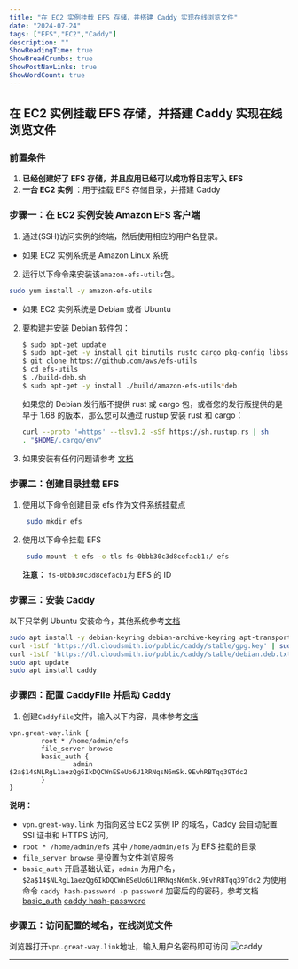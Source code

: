 ```yaml
---
title: "在 EC2 实例挂载 EFS 存储，并搭建 Caddy 实现在线浏览文件"
date: "2024-07-24"
tags: ["EFS","EC2","Caddy"]
description: ""
ShowReadingTime: true
ShowBreadCrumbs: true
ShowPostNavLinks: true
ShowWordCount: true
---
```


## 在 EC2 实例挂载 EFS 存储，并搭建 Caddy 实现在线浏览文件

### 前置条件

1. **已经创建好了 EFS 存储，并且应用已经可以成功将日志写入 EFS**
2. **一台 EC2 实例** ：用于挂载 EFS 存储目录，并搭建 Caddy

### 步骤一：在 EC2 实例安装 Amazon EFS 客户端

1. 通过(SSH)访问实例的终端，然后使用相应的用户名登录。

 - 如果 EC2 实例系统是 Amazon Linux 系统

 2. 运行以下命令来安装该`amazon-efs-utils`包。
   ```sh
   sudo yum install -y amazon-efs-utils
   ```
 - 如果 EC2 实例系统是 Debian 或者 Ubuntu

 2. 要构建并安装 Debian 软件包：
   
    ```sh
    $ sudo apt-get update
    $ sudo apt-get -y install git binutils rustc cargo pkg-config libssl-dev
    $ git clone https://github.com/aws/efs-utils
    $ cd efs-utils
    $ ./build-deb.sh
    $ sudo apt-get -y install ./build/amazon-efs-utils*deb
    ```

    如果您的 Debian 发行版不提供 rust 或 cargo 包，或者您的发行版提供的是早于 1.68 的版本，那么您可以通过 rustup 安装 rust 和 cargo：

    ```sh
    curl --proto '=https' --tlsv1.2 -sSf https://sh.rustup.rs | sh
    . "$HOME/.cargo/env"
    ```
2. 如果安装有任何问题请参考 [文档](https://github.com/aws/efs-utils/tree/master)

### 步骤二：创建目录挂载 EFS

1. 使用以下命令创建目录 efs 作为文件系统挂载点
   
   ```sh
    sudo mkdir efs
   ```

2. 使用以下命令挂载 EFS
   
   ```sh
    sudo mount -t efs -o tls fs-0bbb30c3d8cefacb1:/ efs
   ```
    **注意：** `fs-0bbb30c3d8cefacb1`为 EFS 的 ID

### 步骤三：安装 Caddy
以下只举例 Ubuntu 安装命令，其他系统参考[文档](https://caddyserver.com/docs/install)

```sh
sudo apt install -y debian-keyring debian-archive-keyring apt-transport-https curl
curl -1sLf 'https://dl.cloudsmith.io/public/caddy/stable/gpg.key' | sudo gpg --dearmor -o /usr/share/keyrings/caddy-stable-archive-keyring.gpg
curl -1sLf 'https://dl.cloudsmith.io/public/caddy/stable/debian.deb.txt' | sudo tee /etc/apt/sources.list.d/caddy-stable.list
sudo apt update
sudo apt install caddy
```
### 步骤四：配置 CaddyFile 并启动 Caddy
1. 创建`Caddyfile`文件，输入以下内容，具体参考[文档](https://caddyserver.com/docs/caddyfile)
```
vpn.great-way.link {
        root * /home/admin/efs
        file_server browse
        basic_auth {
                admin $2a$14$NLRgL1aezQg6IkDQCWnESeUo6U1RRNqsN6mSk.9EvhRBTqq39Tdc2
        }
}
```
**说明：**
 - `vpn.great-way.link` 为指向这台 EC2 实例 IP 的域名，Caddy 会自动配置 SSl 证书和 HTTPS 访问。
 - `root * /home/admin/efs` 其中 `/home/admin/efs` 为 EFS 挂载的目录
 - `file_server browse` 是设置为文件浏览服务
 - `basic_auth` 开启基础认证，`admin` 为用户名，`$2a$14$NLRgL1aezQg6IkDQCWnESeUo6U1RRNqsN6mSk.9EvhRBTqq39Tdc2` 为使用命令 `caddy hash-password -p password` 加密后的的密码，参考文档 [basic_auth](https://caddyserver.com/docs/caddyfile/directives/basic_auth) [caddy hash-password](https://caddyserver.com/docs/command-line#caddy-hash-password)

### 步骤五：访问配置的域名，在线浏览文件
浏览器打开`vpn.great-way.link`地址，输入用户名密码即可访问
![caddy](https://cdn.jsdelivr.net/gh/GreatWay/GreatWay.github.io@master/static/img/caddy.png)

------
